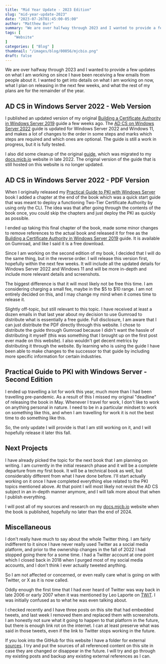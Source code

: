 ```yaml
---
title: "Mid Year Update - 2023 Edition"
slug: "mid-year-update-2023"
date: "2023-07-26T01:45:00-05:00"
author: "Matthew Burr"
summary: "We are over halfway through 2023 and I wanted to provide a few updates on what I am working on since I have been receiving a few emails from people about it. I wanted to get into details on what I am working on now, what I plan on releasing in the next few weeks, and what the rest of my plans are for the remainder of the year."
tags: [
    "Website"
]
categories: [ "Blog" ]
thumbnail: "/images/blog/00056/mjcbio.png"
draft: false
---
```


We are over halfway through 2023 and I wanted to provide a few updates on what I am working on since I have been receiving a few emails from people about it. I wanted to get into details on what I am working on now, what I plan on releasing in the next few weeks, and what the rest of my plans are for the remainder of the year.

## AD CS in Windows Server 2022 - Web Version ##

I published an updated version of my original [Building a Certificate Authority in Windows Server 2019](/blog/2020/03/09/certificate-authority-windows-server-2019/) guide a few weeks ago. The [AD CS on Windows Server 2022](https://docs.mjcb.io/microsoft/windows-server/windows-server-roles-features/adcs/adcs-windows-server-2022/) guide is updated for Windows Server 2022 and Windows 11, and makes a lot of changes to the order in some steps and marks which steps are required and which ones are optional. The guide is still a work in progress, but it is fully tested.

I also did some cleanup of the original [guide](https://docs.mjcb.io/microsoft/windows-server/windows-server-roles-features/adcs/adcs-windows-server-2019/), which was migrated to my [docs.mjcb.io](https://docs.mjcb.io/) website in late 2022. The original version of the guide that is still hosted on this website is no longer updated.

## AD CS in Windows Server 2022 - PDF Version ##

When I originally released my [Practical Guide to PKI with Windows Server](/publications/practical-guide-to-pki-with-windows-server/) book I added a chapter at the end of the book which was a quick start guide that was meant to deploy a functioning Two-Tier Certificate Authority by using only the CLI. The idea was that after going through the contents of the book once, you could skip the chapters and just deploy the PKI as quickly as possible.

I ended up taking this final chapter of the book, made some minor changes to remove references to the actual book and released it for free as the [Building a Certificate Authority in Windows Server 2019](/publications/building-a-certificate-authority-in-windows-server-2019/) guide. It is available on Gumroad, and like I said it is a free download.

Since I am working on the second edition of my book, I decided that I will do the same thing, but in the reverse order. I will release this version first, hopefully within the next few weeks. It will include all the updated details for Windows Server 2022 and Windows 11 and will be more in-depth and include more relevant details and screenshots.

The biggest difference is that it will most likely not be free this time. I am considering charging a small fee, maybe in the $5 to $10 range. I am not entirely decided on this, and I may change my mind when it comes time to release it.

Slightly off-topic, but still relevant to this topic. I have received at least a dozen emails in that last year about my decision to use Gumroad to distribute what is essentially a free guide. Full disclosure, I am aware that I can just distribute the PDF directly through this website. I chose to distribute the guide through Gumroad because I didn't want the hassle of distributing it myself (this was something that I brought up on the first post ever made on this website). I also wouldn't get decent metrics by distributing it through the website. By learning who is using the guide I have been able to make changes to the successor to that guide by including more specific information for certain industries.

## Practical Guide to PKI with Windows Server - Second Edition ##

I ended up travelling a lot for work this year, much more than I had been travelling pre-pandemic. As a result of this I missed my original "deadline" of releasing the book in May. Whenever I travel for work, I don't like to work on anything personal in nature. I need to be in a particular mindset to work on something like this, and when I am travelling for work it is not the best time to do something like this.

So, the only update I will provide is that I am still working on it, and I will hopefully release it later this fall.

## Next Projects ##

I have already picked the topic for the next book that I am planning on writing. I am currently in the initial research phase and it will be a complete departure from my first book. It will be a technical book as well, but considerably different from what I have done before. I'll start actually working on it once I have completed everything else related to the PKI topics mentioned above. At that point I will most likely not revisit the AD CS subject in an in-depth manner anymore, and I will talk more about that when I publish everything.

I will post all of my sources and research on my [docs.mjcb.io](https://docs.mjcb.io/) website when the book is published, hopefully no later than the end of 2024.

## Miscellaneous ##

I don't really have much to say about the whole Twitter thing. I am fairly indifferent to it since I have never really used Twitter as a social media platform, and prior to the ownership changes in the fall of 2022 I had stopped going there for a some time. I had a Twitter account at one point which I closed back in 2018 when I purged most of my social media accounts, and I don't think I ever actually tweeted anything.

So I am not affected or concerned, or even really care what is going on with Twitter, or X as it is now called.

Oddly enough the first time that I had ever heard of Twitter was way back in late 2006 or early 2007 when it was mentioned by Leo Laporte on [TWiT](https://twit.tv/). I was initially confused as to what he was even talking about.

I checked recently and I have three posts on this site that had embedded tweets, and last week I removed them and replaced them with screenshots. I am honestly not sure what it going to happen to that platform in the future, but there is enough link rot on the internet. I can at least preserve what was said in those tweets, even if the link to Twitter stops working in the future.

If you look into the GitHub for this website I have a folder for external [sources](https://github.com/matthew-tfs/mjcb.io/tree/main/static/docs/blog). I try and put the sources of all referenced content on this site in case they are changed or disappear in the future. I will try and go through my existing posts and backup any existing external references as I can.
